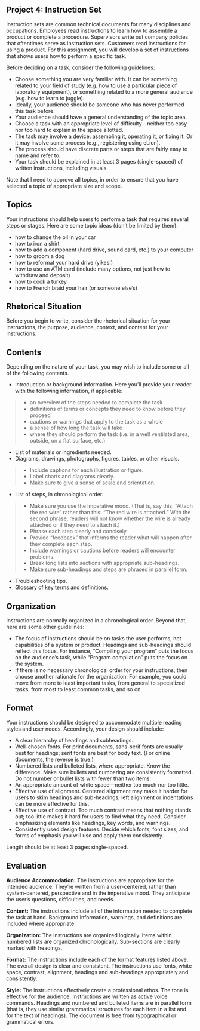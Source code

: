 ## Project 4: Instruction Set

Instruction sets are common technical documents for many disciplines and occupations. Employees read instructions to learn how to assemble a product or complete a procedure. Supervisors write out company policies that oftentimes serve as instruction sets. Customers read instructions for using a product. For this assignment, you will develop a set of instructions that shows users how to perform a specific task. 

Before deciding on a task, consider the following guidelines: 

* Choose something you are very familiar with. It can be something related to your field of study (e.g. how to use a particular piece of laboratory equipment), or something related to a more general audience (e.g. how to learn to juggle).
* Ideally, your audience should be someone who has never performed this task before.
* Your audience should have a general understanding of the topic area. 
* Choose a task with an appropriate level of difficulty—neither too easy nor too hard to explain in the space allotted. 
* The task may involve a device: assembling it, operating it, or fixing it. Or it may involve some process (e.g., registering using eLion). 
* The process should have discrete parts or steps that are fairly easy to name and refer to. 
* Your task should be explained in at least 3 pages (single-spaced) of written instructions, including visuals. 

Note that I need to approve all topics, in order to ensure that you have selected a topic of appropriate size and scope. 

## Topics
Your instructions should help users to perform a task that requires several steps or stages. Here are some topic ideas (don’t be limited by them): 

* how to change the oil in your car
*	how to iron a shirt
*	how to add a component (hard drive, sound card, etc.) to your computer 
*	how to groom a dog
*	how to reformat your hard drive (yikes!)
*	how to use an ATM card (include many options, not just how to withdraw and deposit) 
*	how to cook a turkey
*	how to French braid your hair (or someone else’s)

## Rhetorical Situation
Before you begin to write, consider the rhetorical situation for your instructions, the purpose, audience, context, and content for your instructions. 

## Contents 
Depending on the nature of your task, you may wish to include some or all of the following contents. 

*	Introduction or background information. Here you’ll provide your reader with the following information, if applicable:
>* an overview of the steps needed to complete the task
>* definitions of terms or concepts they need to know before they proceed
>* cautions or warnings that apply to the task as a whole
>* a sense of how long the task will take
>* where they should perform the task (i.e. in a well ventilated area, outside, on a flat surface, etc.) 

*	List of materials or ingredients needed. 
*	Diagrams, drawings, photographs, figures, tables, or other visuals.
>* Include captions for each illustration or figure. 
>* Label charts and diagrams clearly. 
>* Make sure to give a sense of scale and orientation. 

*	List of steps, in chronological order. 
>* Make sure you use the imperative mood. (That is, say this: “Attach the red wire” rather than this: “The red wire is attached.” With the second phrase, readers will not know whether the wire is already attached or if they need to attach it.)
>* Phrase each step clearly and concisely. 
>* Provide “feedback” that informs the reader what will happen after they complete each step. 
>* Include warnings or cautions before readers will encounter problems. 
>* Break long lists into sections with appropriate sub-headings. 
>* Make sure sub-headings and steps are phrased in parallel form. 
*	Troubleshooting tips. 
*	Glossary of key terms and definitions. 

## Organization
Instructions are normally organized in a chronological order. Beyond that, here are some other guidelines:

*	The focus of instructions should be on tasks the user performs, not capabilities of a system or product. Headings and sub-headings should reflect this focus. For instance, “Compiling your program” puts the focus on the audience’s task, while “Program compilation” puts the focus on the system. 
*	If there is no necessary chronological order for your instructions, then choose another rationale for the organization. For example, you could move from more to least important tasks, from general to specialized tasks, from most to least common tasks, and so on. 

## Format
Your instructions should be designed to accommodate multiple reading styles and user needs. Accordingly, your design should include:

*	A clear hierarchy of headings and subheadings. 
*	Well-chosen fonts. For print documents, sans-serif fonts are usually best for headings; serif fonts are best for body text. (For online documents, the reverse is true.) 
*	Numbered lists and bulleted lists, where appropriate. Know the difference. Make sure bullets and numbering are consistently formatted. Do not number or bullet lists with fewer than two items. 
*	An appropriate amount of white space—neither too much nor too little. 
*	Effective use of alignment. Centered alignment may make it harder for users to skim headings and sub-headings; left alignment or indentations can be more effective for this. 
*	Effective use of contrast. Too much contrast means that nothing stands out; too little makes it hard for users to find what they need. Consider emphasizing elements like headings, key words, and warnings. 
*	Consistently used design features. Decide which fonts, font sizes, and forms of emphasis you will use and apply them consistently. 

Length should be at least 3 pages single-spaced. 

## Evaluation
 
**Audience Accommodation:** The instructions are appropriate for the intended audience. They’re written from a user-centered, rather than system-centered, perspective and in the imperative mood. They anticipate the user’s questions, difficulties, and needs. 

**Content:** The instructions include all of the information needed to complete the task at hand.  Background information, warnings, and definitions are included where appropriate. 
 
**Organization:** The instructions are organized logically. Items within numbered lists are organized chronologically. Sub-sections are clearly marked with headings.  

**Format:** The instructions include each of the format features listed above. The overall design is clear and consistent. The instructions use fonts, white space, contrast, alignment, headings and sub-headings appropriately and consistently. 

**Style:** The instructions effectively create a professional ethos. The tone is effective for the audience.  Instructions are written as active voice commands. Headings and numbered and bulleted items are in parallel form (that is, they use similar grammatical structures for each item in a list and for the text of headings). The document is free from typographical or grammatical errors.
